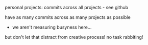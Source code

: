 personal projects: commits across all projects - see github

have as many commits across as many projects as possible
- we aren't measuring busyness here...

but don't let that distract from creative process! no task rabbiting!